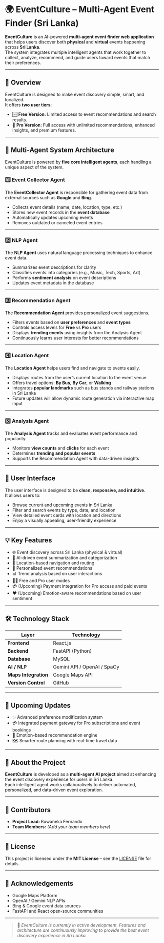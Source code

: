 # 🌍 EventCulture – Multi-Agent Event Finder (Sri Lanka)

**EventCulture** is an AI-powered **multi-agent event finder web application** that helps users discover both **physical** and **virtual** events happening across **Sri Lanka**.  
The system integrates multiple intelligent agents that work together to collect, analyze, recommend, and guide users toward events that match their preferences.

---

## 🚀 Overview

EventCulture is designed to make event discovery simple, smart, and localized.  
It offers **two user tiers**:

- 🆓 **Free Version:** Limited access to event recommendations and search results.  
- 💎 **Pro Version:** Full access with unlimited recommendations, enhanced insights, and premium features.

---

## 🧠 Multi-Agent System Architecture

EventCulture is powered by **five core intelligent agents**, each handling a unique aspect of the system.

### 1️⃣ Event Collector Agent  
The **EventCollector Agent** is responsible for gathering event data from external sources such as **Google** and **Bing**.  
- Collects event details (name, date, location, type, etc.)  
- Stores new event records in the **event database**  
- Automatically updates upcoming events  
- Removes outdated or canceled event entries  

---

### 2️⃣ NLP Agent  
The **NLP Agent** uses natural language processing techniques to enhance event data.  
- Summarizes event descriptions for clarity  
- Classifies events into categories (e.g., Music, Tech, Sports, Art)  
- Performs **sentiment analysis** on event descriptions  
- Updates event metadata in the database  

---

### 3️⃣ Recommendation Agent  
The **Recommendation Agent** provides personalized event suggestions.  
- Filters events based on **user preferences** and **event types**  
- Controls access levels for **Free** vs **Pro** users  
- Displays **trending events** using insights from the Analysis Agent  
- Continuously learns user interests for better recommendations  

---

### 4️⃣ Location Agent  
The **Location Agent** helps users find and navigate to events easily.  
- Displays routes from the user’s current location to the event venue  
- Offers travel options: **By Bus**, **By Car**, or **Walking**  
- Integrates **popular landmarks** such as bus stands and railway stations in Sri Lanka  
- Future updates will allow dynamic route generation via interactive map input  

---

### 5️⃣ Analysis Agent  
The **Analysis Agent** tracks and evaluates event performance and popularity.  
- Monitors **view counts** and **clicks** for each event  
- Determines **trending and popular events**  
- Supports the Recommendation Agent with data-driven insights  

---

## 🎨 User Interface

The user interface is designed to be **clean, responsive, and intuitive**.  
It allows users to:
- Browse current and upcoming events in Sri Lanka  
- Filter and search events by type, date, and location  
- View detailed event cards with location and directions  
- Enjoy a visually appealing, user-friendly experience  

---

## 💡 Key Features

- 🌐 Event discovery across Sri Lanka (physical & virtual)  
- 🤖 AI-driven event summarization and categorization  
- 🧭 Location-based navigation and routing  
- 💬 Personalized event recommendations  
- 📊 Trend analysis based on user interactions  
- 🧑‍💻 Free and Pro user modes  
- 💳 (Upcoming) Payment integration for Pro access and paid events  
- ❤️ (Upcoming) Emotion-aware recommendations based on user sentiment  

---

## 🛠️ Technology Stack

| Layer | Technology |
|-------|-------------|
| **Frontend** | React.js |
| **Backend** | FastAPI (Python) |
| **Database** | MySQL |
| **AI / NLP** | Gemini API / OpenAI / SpaCy |
| **Maps Integration** | Google Maps API |
| **Version Control** | GitHub |

---

## 🔮 Upcoming Updates

- ✨ Advanced preference modification system  
- 💳 Integrated payment gateway for Pro subscriptions and event bookings  
- 🧠 Emotion-based recommendation engine  
- 🗺️ Smarter route planning with real-time travel data  

---

## 📌 About the Project

**EventCulture** is developed as a **multi-agent AI project** aimed at enhancing the event discovery experience for users in Sri Lanka.  
Each intelligent agent works collaboratively to deliver automated, personalized, and data-driven event exploration.

---

## 👥 Contributors

- **Project Lead:** Buwaneka Fernando  
- **Team Members:** *(Add your team members here)*  

---

## 📜 License

This project is licensed under the **MIT License** – see the [LICENSE](LICENSE) file for details.

---

## 🌟 Acknowledgements

- Google Maps Platform  
- OpenAI / Gemini NLP APIs  
- Bing & Google event data sources  
- FastAPI and React open-source communities  

---

> 🚧 *EventCulture is currently in active development. Features and architecture are continuously improving to provide the best event discovery experience in Sri Lanka.*


